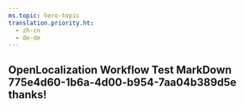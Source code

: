 ```yaml
---
ms.topic: hero-topic
translation.priority.ht: 
  - zh-cn
  - de-de
---
```

## OpenLocalization Workflow Test MarkDown 775e4d60-1b6a-4d00-b954-7aa04b389d5e thanks!
